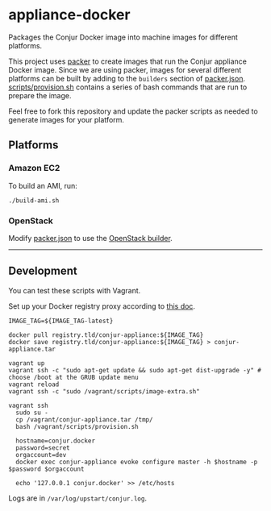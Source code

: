 # appliance-docker

Packages the Conjur Docker image into machine images for different platforms.

This project uses [packer](https://www.packer.io/) to create images that run
the Conjur appliance Docker image. Since we are using packer, images for several different
platforms can be built by adding to the `builders` section of [packer.json](packer.json).
[scripts/provision.sh](scripts/provision.sh) contains a series of bash commands that are
run to prepare the image.

Feel free to fork this repository and update the packer scripts
as needed to generate images for your platform.

## Platforms

### Amazon EC2

To build an AMI, run:

```
./build-ami.sh
```

### OpenStack

Modify [packer.json](packer.json) to use the
[OpenStack builder](https://www.packer.io/docs/builders/openstack.html).

---

## Development

You can test these scripts with Vagrant.

Set up your Docker registry proxy according to
[this doc](https://docs.google.com/document/d/1aNVKG_Yq74mdAheW5_v9YqwDtrGZuxPyx0TUY2jXwnw/edit).

```
IMAGE_TAG=${IMAGE_TAG-latest}

docker pull registry.tld/conjur-appliance:${IMAGE_TAG}
docker save registry.tld/conjur-appliance:${IMAGE_TAG} > conjur-appliance.tar

vagrant up
vagrant ssh -c "sudo apt-get update && sudo apt-get dist-upgrade -y" # choose /boot at the GRUB update menu
vagrant reload
vagrant ssh -c "sudo /vagrant/scripts/image-extra.sh"

vagrant ssh
  sudo su -
  cp /vagrant/conjur-appliance.tar /tmp/
  bash /vagrant/scripts/provision.sh

  hostname=conjur.docker
  password=secret
  orgaccount=dev
  docker exec conjur-appliance evoke configure master -h $hostname -p $password $orgaccount

  echo '127.0.0.1 conjur.docker' >> /etc/hosts
```

Logs are in `/var/log/upstart/conjur.log`.
